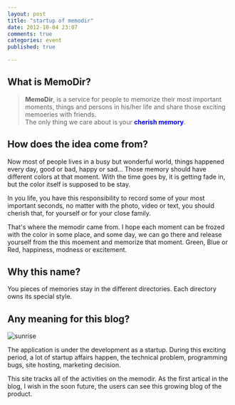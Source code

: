 ```yaml
---
layout: post
title: "startup of memodir"
date: 2012-10-04 23:07
comments: true
categories: event
published: true

---
```


## What is MemoDir?

>**MemoDir**, is a service for people to memorize their most important moments, things and persons in his/her life and share those exciting memoeries with friends.    
>The only thing we care about is your <span style='color:blue'>**cherish memory**</span>.


## How does the idea come from?

Now most of people lives in a busy but wonderful world, things happened every day, good or bad, happy or sad… Those memory should have different colors at that moment. With the time goes by, it is getting fade in, but the color itself is supposed to be stay.

In you life, you have this responsibility to record some of your most important seconds, no matter with the photo, video or text, you should cherish that, for yourself or for your close family.

That's where the memodir came from. I hope each moment can be frozed with the color in some place, and some day, we can go there and release yourself from the this moement and memorize that moment. Green, Blue or Red, happiness, modness or excitement.

<!-- more -->

## Why this name?

You pieces of memories stay in the different directories.  Each directory owns its special style.


## Any meaning for this blog?
![sunrise](https://photos-6.dropbox.com/t/0/AAD9jt-P5zUWj7Du6StvhKZr27Y30ErZWUvD6LQiQryJGw/10/1141154/jpeg/2048x1536/2/1349445600/0/2/sunrise.jpg/DfVuA2L0fABNjaa9Myg8cqmNqjrccjQv3gRFhLZoaSs)


The application is under the development as a startup. During this exciting period, a lot of startup affairs happen, the technical problem, programming bugs, site hosting, marketing decision.

This site tracks all of the activities on the memodir.
As the first artical in the blog, I wish in the soon future, the users can see this growing blog of the product.




